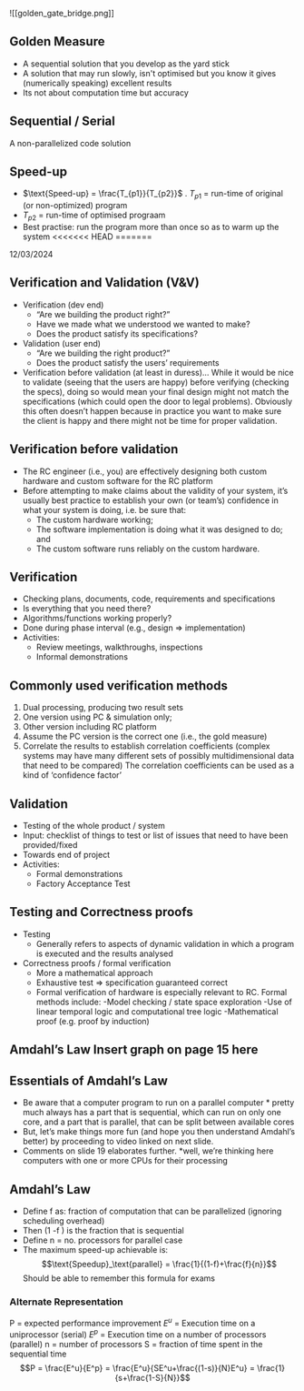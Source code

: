 ![[golden_gate_bridge.png]]
## Golden Measure
- A sequential solution that you develop as the yard stick
- A solution that may run slowly, isn't optimised but you know it gives (numerically speaking) excellent results
- Its not about computation time but accuracy
## Sequential / Serial
A non-parallelized code solution
## Speed-up
- $\text{Speed-up} = \frac{T_{p1}}{T_{p2}}$ . $T_{p1}$ = run-time of original (or non-optimized) program
- $T_{p2}$ = run-time of optimised prograam
- Best practise: run the program more than once so as to warm up the system
<<<<<<< HEAD
=======


12/03/2024
## Verification and Validation (V&V)
- Verification (dev end)
  - “Are we building the product right?”
  - Have we made what we understood we wanted to make?
  - Does the product satisfy its specifications?
- Validation (user end)
  - “Are we building the right product?”
  - Does the product satisfy the users’ requirements
- Verification before validation (at least in duress)…
While it would be nice to validate (seeing that the users are happy) before verifying (checking the specs), doing so would mean your final design might not match the specifications (which could open the door to legal problems). Obviously this often doesn’t happen because in practice you want to make sure the client is happy and there might not be time for proper validation.
## Verification before validation
- The RC engineer (i.e., you) are effectively designing both custom hardware and custom
software for the RC platform
- Before attempting to make claims about the validity of your system, it’s usually best practice to establish your own (or team’s) confidence in what your system is doing, i.e. be sure that:
  - The custom hardware working;
  - The software implementation is doing what it was designed to do; and
  - The custom software runs reliably on the custom hardware.
## Verification
- Checking plans, documents, code, requirements and specifications
- Is everything that you need there?
- Algorithms/functions working properly?
- Done during phase interval (e.g., design => implementation)
- Activities:
  - Review meetings, walkthroughs, inspections
  - Informal demonstrations
## Commonly used verification methods
1. Dual processing, producing two result sets
  1. One version using PC & simulation only;
  2. Other version including RC platform
2. Assume the PC version is the correct one (i.e., the gold measure)
3. Correlate the results to establish correlation coefficients
(complex systems may have many different sets of possibly multidimensional data that need to be compared)
The correlation coefficients can be used as a kind of ‘confidence factor’
## Validation
- Testing of the whole product / system
- Input: checklist of things to test or list of issues that need to have been provided/fixed
- Towards end of project
- Activities:
  - Formal demonstrations
  - Factory Acceptance Test
## Testing and Correctness proofs
- Testing
  - Generally refers to aspects of dynamic validation in which a program is executed and the results analysed
- Correctness proofs / formal verification
  - More a mathematical approach
  - Exhaustive test => specification guaranteed correct
  - Formal verification of hardware is especially relevant to RC. Formal methods include:
    -Model checking / state space exploration
    -Use of linear temporal logic and computational tree logic
    -Mathematical proof (e.g. proof by induction)
## Amdahl’s Law Insert graph on page 15 here

## Essentials of Amdahl’s Law
- Be aware that a computer program to run on a parallel computer * pretty much always has a part that is sequential, which can run on only one core, and a part that is parallel, that can be split between available cores
- But, let’s make things more fun (and hope you then understand Amdahl’s better) by proceeding to video linked on next slide.
- Comments on slide 19 elaborates further.
*well, we’re thinking here computers with one or more CPUs for their processing

## Amdahl’s Law
- Define f as: fraction of computation that can be parallelized (ignoring scheduling overhead)
- Then (1 -f ) is the fraction that is sequential
- Define n = no. processors for parallel case
- The maximum speed-up achievable is:
$$\text{Speedup}_\text{parallel} = \frac{1}{(1-f)+\frac{f}{n}}$$
Should be able to remember this formula for exams
### Alternate Representation
P = expected performance improvement
$E^u$ = Execution time on a uniprocessor (serial)
$E^p$ = Execution time on a number of processors (parallel)
n = number of processors
S = fraction of time spent in the sequential time
$$P = \frac{E^u}{E^p} = \frac{E^u}{SE^u+\frac{(1-s)}{N}E^u} = \frac{1}{s+\frac{1-S}{N}}$$

